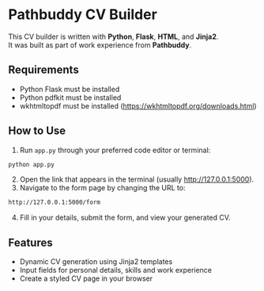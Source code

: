 # Pathbuddy CV Builder

This CV builder is written with **Python**, **Flask**, **HTML**, and **Jinja2**.  
It was built as part of work experience from **Pathbuddy**.

## Requirements
* Python Flask must be installed
* Python pdfkit must be installed
* wkhtmltopdf must be installed (https://wkhtmltopdf.org/downloads.html)
## How to Use

1. Run `app.py` through your preferred code editor or terminal:

```bash
python app.py
```
2. Open the link that appears in the terminal (usually http://127.0.0.1:5000).
3. Navigate to the form page by changing the URL to:
``` bash
http://127.0.0.1:5000/form
```
4. Fill in your details, submit the form, and view your generated CV.

## Features
* Dynamic CV generation using Jinja2 templates
* Input fields for personal details, skills and work experience
* Create a styled CV page in your browser
